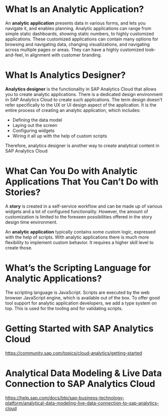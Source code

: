 # What Is an Analytic Application?
An **analytic application** presents data in various forms, and lets you navigate it, and enables 
planning. Analytic applications can range from simple static dashboards, showing static numbers, 
to highly customized applications. These customized applications can contain many options for 
browsing and navigating data, changing visualizations, and navigating across multiple pages or 
areas. They can have a highly customized look-and-feel, in alignment with customer branding.

# What Is Analytics Designer?
**Analytics designer** is the functionality in SAP Analytics Cloud that allows you to create analytic 
applications. There is a dedicated design environment in SAP Analytics Cloud to create such 
applications. The term design doesn't refer specifically to the UX or UI design aspect of the 
application.
It is the entire process of creating an analytic application, which includes:
- Defining the data model
- Laying out the screen
- Configuring widgets
- Wiring it all up with the help of custom scripts

Therefore, analytics designer is another way to create analytical content in SAP Analytics Cloud

# What Can You Do with Analytic Applications That You Can’t Do with Stories?

A **story** is created in a self-service workflow and can be made up of various widgets and a lot of 
configured functionality. However, the amount of customization is limited to the foreseen 
possibilities offered in the story design time environment.

An **analytic application** typically contains some custom logic, expressed with the help of scripts. 
With analytic applications there is much more flexibility to implement custom behavior. It requires 
a higher skill level to create those.

#  What’s the Scripting Language for Analytic Applications?
The scripting language is JavaScript. Scripts are executed by the web browser JavaScript engine, 
which is available out of the box. To offer good tool support for analytic application developers, 
we add a type system on top. This is used for the tooling and for validating scripts.

# Getting Started with SAP Analytics Cloud
https://community.sap.com/topics/cloud-analytics/getting-started

# Analytical Data Modeling & Live Data Connection to SAP Analytics Cloud
https://help.sap.com/docs/btp/sap-business-technology-platform/analytical-data-modeling-live-data-connection-to-sap-analytics-cloud


